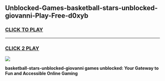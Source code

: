 
## Unblocked-Games-basketball-stars-unblocked-giovanni-Play-Free-d0xyb
<h3>
<a href="https://premium76.site?title=basketball-stars-unblocked-giovanni&ref=18A1">CLICK TO PLAY</a></h3>
<hr>

<h3>
<a href="https://premium76.site?title=basketball-stars-unblocked-giovanni&ref=18A1">CLICK 2 PLAY</a>
  
</h3>

<a href="https://premium76.site?title=basketball-stars-unblocked-giovanni&ref=18A1"><img src="https://clearcache.store/games.png"></a>


**basketball-stars-unblocked-giovanni games unblocked: Your Gateway to Fun and Accessible Online Gaming**
